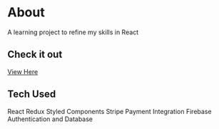 # About

A learning project to refine my skills in React

## Check it out

[View Here](https://react-ecommerce-chrisarrow90.herokuapp.com)

## Tech Used

React
Redux
Styled Components
Stripe Payment Integration
Firebase Authentication and Database
